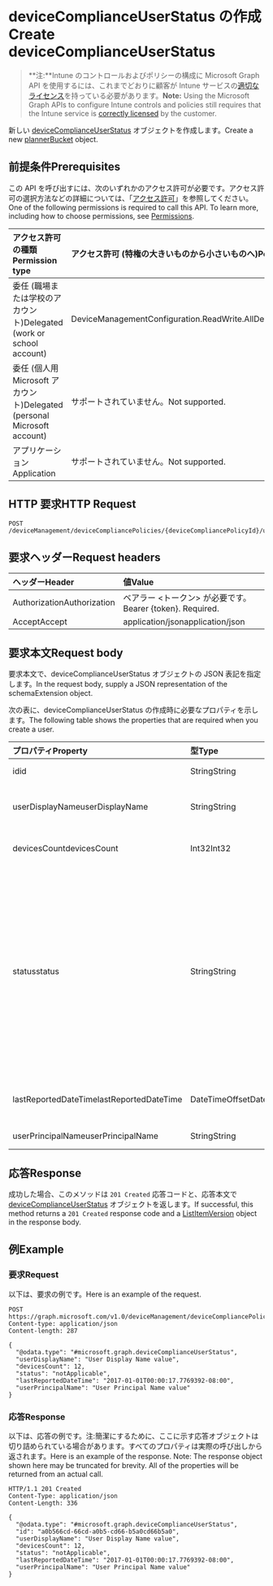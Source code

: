 # <a name="create-devicecomplianceuserstatus"></a><span data-ttu-id="ce4f9-101">deviceComplianceUserStatus の作成</span><span class="sxs-lookup"><span data-stu-id="ce4f9-101">Create deviceComplianceUserStatus</span></span>

> <span data-ttu-id="ce4f9-102">**注:**Intune のコントロールおよびポリシーの構成に Microsoft Graph API を使用するには、これまでどおりに顧客が Intune サービスの[適切なライセンス](https://go.microsoft.com/fwlink/?linkid=839381)を持っている必要があります。</span><span class="sxs-lookup"><span data-stu-id="ce4f9-102">**Note:** Using the Microsoft Graph APIs to configure Intune controls and policies still requires that the Intune service is [correctly licensed](https://go.microsoft.com/fwlink/?linkid=839381) by the customer.</span></span>

<span data-ttu-id="ce4f9-103">新しい [deviceComplianceUserStatus](../resources/intune_deviceconfig_devicecomplianceuserstatus.md) オブジェクトを作成します。</span><span class="sxs-lookup"><span data-stu-id="ce4f9-103">Create a new [plannerBucket](../resources/intune_deviceconfig_devicecomplianceuserstatus.md) object.</span></span>
## <a name="prerequisites"></a><span data-ttu-id="ce4f9-104">前提条件</span><span class="sxs-lookup"><span data-stu-id="ce4f9-104">Prerequisites</span></span>
<span data-ttu-id="ce4f9-p101">この API を呼び出すには、次のいずれかのアクセス許可が必要です。アクセス許可の選択方法などの詳細については、「[アクセス許可](../../../concepts/permissions_reference.md)」を参照してください。</span><span class="sxs-lookup"><span data-stu-id="ce4f9-p101">One of the following permissions is required to call this API. To learn more, including how to choose permissions, see [Permissions](../../../concepts/permissions_reference.md).</span></span>

|<span data-ttu-id="ce4f9-107">アクセス許可の種類</span><span class="sxs-lookup"><span data-stu-id="ce4f9-107">Permission type</span></span>|<span data-ttu-id="ce4f9-108">アクセス許可 (特権の大きいものから小さいものへ)</span><span class="sxs-lookup"><span data-stu-id="ce4f9-108">Permissions (from least to most privileged)</span></span>|
|:---|:---|
|<span data-ttu-id="ce4f9-109">委任 (職場または学校のアカウント)</span><span class="sxs-lookup"><span data-stu-id="ce4f9-109">Delegated (work or school account)</span></span>|<span data-ttu-id="ce4f9-110">DeviceManagementConfiguration.ReadWrite.All</span><span class="sxs-lookup"><span data-stu-id="ce4f9-110">DeviceManagementConfiguration.ReadWrite.All</span></span>|
|<span data-ttu-id="ce4f9-111">委任 (個人用 Microsoft アカウント)</span><span class="sxs-lookup"><span data-stu-id="ce4f9-111">Delegated (personal Microsoft account)</span></span>|<span data-ttu-id="ce4f9-112">サポートされていません。</span><span class="sxs-lookup"><span data-stu-id="ce4f9-112">Not supported.</span></span>|
|<span data-ttu-id="ce4f9-113">アプリケーション</span><span class="sxs-lookup"><span data-stu-id="ce4f9-113">Application</span></span>|<span data-ttu-id="ce4f9-114">サポートされていません。</span><span class="sxs-lookup"><span data-stu-id="ce4f9-114">Not supported.</span></span>|

## <a name="http-request"></a><span data-ttu-id="ce4f9-115">HTTP 要求</span><span class="sxs-lookup"><span data-stu-id="ce4f9-115">HTTP Request</span></span>
<!-- {
  "blockType": "ignored"
}
-->
``` http
POST /deviceManagement/deviceCompliancePolicies/{deviceCompliancePolicyId}/userStatuses
```

## <a name="request-headers"></a><span data-ttu-id="ce4f9-116">要求ヘッダー</span><span class="sxs-lookup"><span data-stu-id="ce4f9-116">Request headers</span></span>
|<span data-ttu-id="ce4f9-117">ヘッダー</span><span class="sxs-lookup"><span data-stu-id="ce4f9-117">Header</span></span>|<span data-ttu-id="ce4f9-118">値</span><span class="sxs-lookup"><span data-stu-id="ce4f9-118">Value</span></span>|
|:---|:---|
|<span data-ttu-id="ce4f9-119">Authorization</span><span class="sxs-lookup"><span data-stu-id="ce4f9-119">Authorization</span></span>|<span data-ttu-id="ce4f9-120">ベアラー &lt;トークン&gt; が必要です。</span><span class="sxs-lookup"><span data-stu-id="ce4f9-120">Bearer {token}. Required.</span></span>|
|<span data-ttu-id="ce4f9-121">Accept</span><span class="sxs-lookup"><span data-stu-id="ce4f9-121">Accept</span></span>|<span data-ttu-id="ce4f9-122">application/json</span><span class="sxs-lookup"><span data-stu-id="ce4f9-122">application/json</span></span>|

## <a name="request-body"></a><span data-ttu-id="ce4f9-123">要求本文</span><span class="sxs-lookup"><span data-stu-id="ce4f9-123">Request body</span></span>
<span data-ttu-id="ce4f9-124">要求本文で、deviceComplianceUserStatus オブジェクトの JSON 表記を指定します。</span><span class="sxs-lookup"><span data-stu-id="ce4f9-124">In the request body, supply a JSON representation of the schemaExtension object.</span></span>

<span data-ttu-id="ce4f9-125">次の表に、deviceComplianceUserStatus の作成時に必要なプロパティを示します。</span><span class="sxs-lookup"><span data-stu-id="ce4f9-125">The following table shows the properties that are required when you create a user.</span></span>

|<span data-ttu-id="ce4f9-126">プロパティ</span><span class="sxs-lookup"><span data-stu-id="ce4f9-126">Property</span></span>|<span data-ttu-id="ce4f9-127">型</span><span class="sxs-lookup"><span data-stu-id="ce4f9-127">Type</span></span>|<span data-ttu-id="ce4f9-128">説明</span><span class="sxs-lookup"><span data-stu-id="ce4f9-128">Description</span></span>|
|:---|:---|:---|
|<span data-ttu-id="ce4f9-129">id</span><span class="sxs-lookup"><span data-stu-id="ce4f9-129">id</span></span>|<span data-ttu-id="ce4f9-130">String</span><span class="sxs-lookup"><span data-stu-id="ce4f9-130">String</span></span>|<span data-ttu-id="ce4f9-131">エンティティのキー。</span><span class="sxs-lookup"><span data-stu-id="ce4f9-131">Name of the entity.</span></span>|
|<span data-ttu-id="ce4f9-132">userDisplayName</span><span class="sxs-lookup"><span data-stu-id="ce4f9-132">userDisplayName</span></span>|<span data-ttu-id="ce4f9-133">String</span><span class="sxs-lookup"><span data-stu-id="ce4f9-133">String</span></span>|<span data-ttu-id="ce4f9-134">DevicePolicyStatus のユーザー名。</span><span class="sxs-lookup"><span data-stu-id="ce4f9-134">User name of the DevicePolicyStatus.</span></span>|
|<span data-ttu-id="ce4f9-135">devicesCount</span><span class="sxs-lookup"><span data-stu-id="ce4f9-135">devicesCount</span></span>|<span data-ttu-id="ce4f9-136">Int32</span><span class="sxs-lookup"><span data-stu-id="ce4f9-136">Int32</span></span>|<span data-ttu-id="ce4f9-137">そのユーザーのデバイスの数。</span><span class="sxs-lookup"><span data-stu-id="ce4f9-137">Devices count for that user.</span></span>|
|<span data-ttu-id="ce4f9-138">status</span><span class="sxs-lookup"><span data-stu-id="ce4f9-138">status</span></span>|<span data-ttu-id="ce4f9-139">String</span><span class="sxs-lookup"><span data-stu-id="ce4f9-139">String</span></span>|<span data-ttu-id="ce4f9-140">ポリシー レポートのコンプライアンスの状態。</span><span class="sxs-lookup"><span data-stu-id="ce4f9-140">Compliance status of the policy report.</span></span> <span data-ttu-id="ce4f9-141">可能な値は、`unknown`、`notApplicable`、`compliant`、`remediated`、`nonCompliant`、`error`、`conflict` です。</span><span class="sxs-lookup"><span data-stu-id="ce4f9-141">Possible values are: `unknown`, `notApplicable`, `compliant`, `remediated`, `nonCompliant`, `error`, `conflict`.</span></span>|
|<span data-ttu-id="ce4f9-142">lastReportedDateTime</span><span class="sxs-lookup"><span data-stu-id="ce4f9-142">lastReportedDateTime</span></span>|<span data-ttu-id="ce4f9-143">DateTimeOffset</span><span class="sxs-lookup"><span data-stu-id="ce4f9-143">DateTimeOffset</span></span>|<span data-ttu-id="ce4f9-144">ポリシー レポートの最終変更日時。</span><span class="sxs-lookup"><span data-stu-id="ce4f9-144">Last modified date time of the policy report.</span></span>|
|<span data-ttu-id="ce4f9-145">userPrincipalName</span><span class="sxs-lookup"><span data-stu-id="ce4f9-145">userPrincipalName</span></span>|<span data-ttu-id="ce4f9-146">String</span><span class="sxs-lookup"><span data-stu-id="ce4f9-146">String</span></span>|<span data-ttu-id="ce4f9-147">UserPrincipalName。</span><span class="sxs-lookup"><span data-stu-id="ce4f9-147">userPrincipalName</span></span>|



## <a name="response"></a><span data-ttu-id="ce4f9-148">応答</span><span class="sxs-lookup"><span data-stu-id="ce4f9-148">Response</span></span>
<span data-ttu-id="ce4f9-149">成功した場合、このメソッドは `201 Created` 応答コードと、応答本文で [deviceComplianceUserStatus](../resources/intune_deviceconfig_devicecomplianceuserstatus.md) オブジェクトを返します。</span><span class="sxs-lookup"><span data-stu-id="ce4f9-149">If successful, this method returns a `201 Created` response code and a [ListItemVersion](../resources/intune_deviceconfig_devicecomplianceuserstatus.md) object in the response body.</span></span>

## <a name="example"></a><span data-ttu-id="ce4f9-150">例</span><span class="sxs-lookup"><span data-stu-id="ce4f9-150">Example</span></span>
### <a name="request"></a><span data-ttu-id="ce4f9-151">要求</span><span class="sxs-lookup"><span data-stu-id="ce4f9-151">Request</span></span>
<span data-ttu-id="ce4f9-152">以下は、要求の例です。</span><span class="sxs-lookup"><span data-stu-id="ce4f9-152">Here is an example of the request.</span></span>
``` http
POST https://graph.microsoft.com/v1.0/deviceManagement/deviceCompliancePolicies/{deviceCompliancePolicyId}/userStatuses
Content-type: application/json
Content-length: 287

{
  "@odata.type": "#microsoft.graph.deviceComplianceUserStatus",
  "userDisplayName": "User Display Name value",
  "devicesCount": 12,
  "status": "notApplicable",
  "lastReportedDateTime": "2017-01-01T00:00:17.7769392-08:00",
  "userPrincipalName": "User Principal Name value"
}
```

### <a name="response"></a><span data-ttu-id="ce4f9-153">応答</span><span class="sxs-lookup"><span data-stu-id="ce4f9-153">Response</span></span>
<span data-ttu-id="ce4f9-p103">以下は、応答の例です。注:簡潔にするために、ここに示す応答オブジェクトは切り詰められている場合があります。すべてのプロパティは実際の呼び出しから返されます。</span><span class="sxs-lookup"><span data-stu-id="ce4f9-p103">Here is an example of the response. Note: The response object shown here may be truncated for brevity. All of the properties will be returned from an actual call.</span></span>
``` http
HTTP/1.1 201 Created
Content-Type: application/json
Content-Length: 336

{
  "@odata.type": "#microsoft.graph.deviceComplianceUserStatus",
  "id": "a0b566cd-66cd-a0b5-cd66-b5a0cd66b5a0",
  "userDisplayName": "User Display Name value",
  "devicesCount": 12,
  "status": "notApplicable",
  "lastReportedDateTime": "2017-01-01T00:00:17.7769392-08:00",
  "userPrincipalName": "User Principal Name value"
}
```



